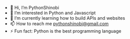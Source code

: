 - 👋 Hi, I’m PythonShinobi
- 👀 I’m interested in Python and Javascript
- 🌱 I’m currently learning how to build APIs and websites
- 📫 How to reach me pythonshinobi@gmail.com
- ⚡ Fun fact: Python is the best programming language


